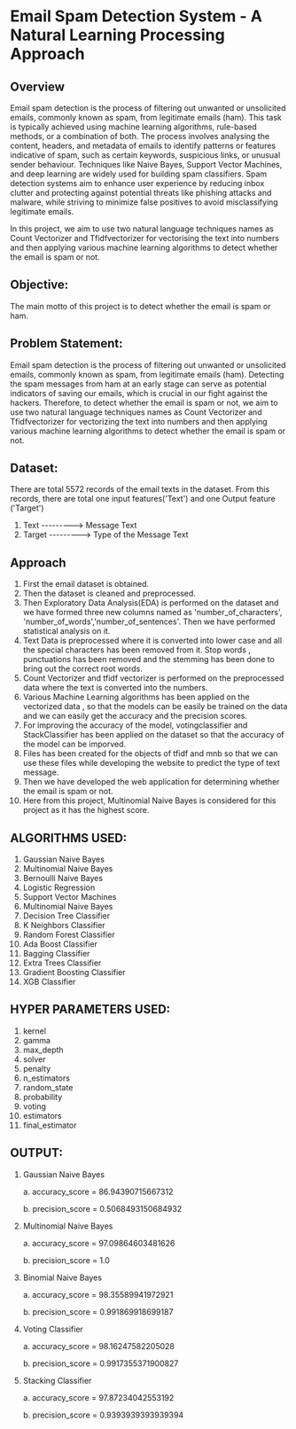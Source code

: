 # Email Spam Detection System - A Natural Learning Processing Approach
## Overview
Email spam detection is the process of filtering out unwanted or unsolicited emails, commonly known as spam, from legitimate emails (ham). This task is typically achieved using machine learning algorithms, rule-based methods, or a combination of both. The process involves analysing the content, headers, and metadata of emails to identify patterns or features indicative of spam, such as certain keywords, suspicious links, or unusual sender behaviour. Techniques like Naive Bayes, Support Vector Machines, and deep learning are widely used for building spam classifiers. Spam detection systems aim to enhance user experience by reducing inbox clutter and protecting against potential threats like phishing attacks and malware, while striving to minimize false positives to avoid misclassifying legitimate emails.


In this project, we aim to use two natural language techniques names as Count Vectorizer and Tfidfvectorizer for vectorising the text into numbers and then applying various machine learning algorithms to detect whether the email is spam or not.


## Objective:
The main motto of this project is to  detect whether the email is spam or ham.

## Problem Statement:
Email spam detection is the process of filtering out unwanted or unsolicited emails, commonly known as spam, from legitimate emails (ham). Detecting the spam messages from ham  at an early stage can serve as potential indicators of saving our emails, which is crucial in our fight against the hackers. Therefore, to detect whether the email is spam or not, we aim to use two natural language techniques names as Count Vectorizer and Tfidfvectorizer for vectorizing the text into numbers and then applying various machine learning algorithms to detect whether the email is spam or not.

## Dataset:

There are total 5572 records of the email texts in the dataset. From this records, there are total one input features('Text') and one Output feature ('Target')

1.    Text                           --------->   Message Text
2.    Target                         --------->   Type of the Message Text 

## Approach

1.  First the email dataset is obtained.
2.  Then the dataset is cleaned and preprocessed.
3.  Then Exploratory Data Analysis(EDA) is performed on the dataset and we have formed three new columns named as 'number_of_characters', 'number_of_words','number_of_sentences'. Then we have performed statistical analysis on it.
4.  Text Data is preprocessed where it is converted into lower case and all the special characters has been removed from it. Stop words , punctuations has been removed and the stemming has been done to bring out the correct root words.
5.  Count Vectorizer and tfidf vectorizer is performed on the preprocessed data where the text is converted into the numbers.
6.  Various Machine Learning algorithms has been applied on the vectorized data , so that the models can be easily be trained on the data and we can easily get the accuracy and the precision scores.
7.  For improving the accuracy of the model, votingclassifier and StackClassifier has been applied on the dataset so that the accuracy of the model can be imporved.
8.  Files has been created for the objects of tfidf and mnb so that we can use these files while developing the website to predict the type of text message.
9.  Then we have developed the web application for determining whether the email is spam or not.
10.  Here from this project, Multinomial Naive Bayes is considered for this project as it has the highest score.

## ALGORITHMS USED:

1.  Gaussian Naive Bayes
2.  Multinomial Naive Bayes
3.  Bernoulli Naive Bayes
4.  Logistic Regression
5.  Support Vector Machines
6.  Multinomial Naive Bayes
7.  Decision Tree Classifier
8.  K Neighbors Classifier
9.  Random Forest Classifier
10. Ada Boost Classifier
11. Bagging Classifier
12. Extra Trees Classifier
13. Gradient Boosting Classifier
14. XGB Classifier


## HYPER PARAMETERS USED:

1. kernel
2. gamma
3. max_depth
4. solver
5. penalty
6. n_estimators
7. random_state
8. probability
9. voting
10. estimators
11. final_estimator

## OUTPUT:

1. Gaussian Naive Bayes

   a.  accuracy_score  = 86.94390715667312
   
   b.  precision_score = 0.5068493150684932


3. Multinomial Naive Bayes

   a. accuracy_score =  97.09864603481626
   
   b. precision_score = 1.0

5. Binomial Naive Bayes

   a. accuracy_score = 98.35589941972921
   
   b. precision_score = 0.991869918699187

7. Voting Classifier

   a. accuracy_score = 98.16247582205028
   
   b. precision_score = 0.9917355371900827

9. Stacking Classifier

   a. accuracy_score = 97.87234042553192
   
   b. precision_score = 0.9393939393939394
